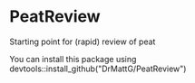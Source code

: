 # PeatReview
Starting point for (rapid) review of peat 

You can install this package using devtools::install_github("DrMattG/PeatReview")

